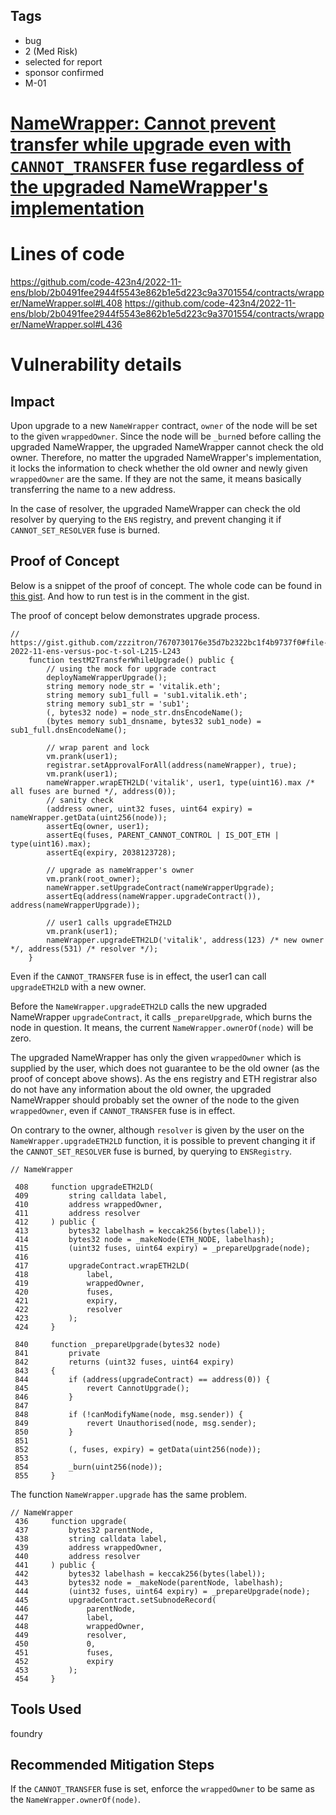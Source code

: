 ## Tags

- bug
- 2 (Med Risk)
- selected for report
- sponsor confirmed
- M-01

# [NameWrapper: Cannot prevent transfer while upgrade even with `CANNOT_TRANSFER` fuse regardless of the upgraded NameWrapper's implementation](https://github.com/code-423n4/2022-11-ens-findings/issues/6) 

# Lines of code

https://github.com/code-423n4/2022-11-ens/blob/2b0491fee2944f5543e862b1e5d223c9a3701554/contracts/wrapper/NameWrapper.sol#L408
https://github.com/code-423n4/2022-11-ens/blob/2b0491fee2944f5543e862b1e5d223c9a3701554/contracts/wrapper/NameWrapper.sol#L436


# Vulnerability details

## Impact

Upon upgrade to a new `NameWrapper` contract, `owner` of the node will be set to the given `wrappedOwner`. Since the node will be `_burn`ed before calling the upgraded NameWrapper, the upgraded NameWrapper cannot check the old owner. Therefore, no matter the upgraded NameWrapper's implementation, it locks the information to check whether the old owner and newly given `wrappedOwner` are the same. If they are not the same, it means basically transferring the name to a new address.

In the case of resolver, the upgraded NameWrapper can check the old resolver by querying to the `ENS` registry, and prevent changing it if `CANNOT_SET_RESOLVER` fuse is burned.

## Proof of Concept

Below is a snippet of the proof of concept. The whole code can be found in [this gist](https://gist.github.com/zzzitron/7670730176e35d7b2322bc1f4b9737f0#file-2022-11-ens-versus-poc-t-sol). And how to run test is in the comment in the gist.

The proof of concept below demonstrates upgrade process. 


```solidity
// https://gist.github.com/zzzitron/7670730176e35d7b2322bc1f4b9737f0#file-2022-11-ens-versus-poc-t-sol-L215-L243
    function testM2TransferWhileUpgrade() public {
        // using the mock for upgrade contract
        deployNameWrapperUpgrade();
        string memory node_str = 'vitalik.eth';
        string memory sub1_full = 'sub1.vitalik.eth';
        string memory sub1_str = 'sub1';
        (, bytes32 node) = node_str.dnsEncodeName();
        (bytes memory sub1_dnsname, bytes32 sub1_node) = sub1_full.dnsEncodeName();

        // wrap parent and lock
        vm.prank(user1);
        registrar.setApprovalForAll(address(nameWrapper), true);
        vm.prank(user1);
        nameWrapper.wrapETH2LD('vitalik', user1, type(uint16).max /* all fuses are burned */, address(0));
        // sanity check
        (address owner, uint32 fuses, uint64 expiry) = nameWrapper.getData(uint256(node));
        assertEq(owner, user1);
        assertEq(fuses, PARENT_CANNOT_CONTROL | IS_DOT_ETH | type(uint16).max);
        assertEq(expiry, 2038123728);

        // upgrade as nameWrapper's owner
        vm.prank(root_owner);
        nameWrapper.setUpgradeContract(nameWrapperUpgrade);
        assertEq(address(nameWrapper.upgradeContract()), address(nameWrapperUpgrade));

        // user1 calls upgradeETH2LD
        vm.prank(user1);
        nameWrapper.upgradeETH2LD('vitalik', address(123) /* new owner */, address(531) /* resolver */);
    }
```

Even if the `CANNOT_TRANSFER` fuse is in effect, the user1 can call `upgradeETH2LD` with a new owner. 

Before the `NameWrapper.upgradeETH2LD` calls the new upgraded NameWrapper `upgradeContract`, it calls `_prepareUpgrade`, which burns the node in question. It means, the current `NameWrapper.ownerOf(node)` will be zero.

The upgraded NameWrapper has only the given `wrappedOwner` which is supplied by the user, which does not guarantee to be the old owner (as the proof of concept above shows). As the ens registry and ETH registrar also do not have any information about the old owner, the upgraded NameWrapper should probably set the owner of the node to the given `wrappedOwner`, even if `CANNOT_TRANSFER` fuse is in effect.

On contrary to the owner, although `resolver` is given by the user on the `NameWrapper.upgradeETH2LD` function, it is possible to prevent changing it if the `CANNOT_SET_RESOLVER` fuse is burned, by querying to `ENSRegistry`.

```solidity
// NameWrapper

 408     function upgradeETH2LD(
 409         string calldata label,
 410         address wrappedOwner,
 411         address resolver
 412     ) public {
 413         bytes32 labelhash = keccak256(bytes(label));
 414         bytes32 node = _makeNode(ETH_NODE, labelhash);
 415         (uint32 fuses, uint64 expiry) = _prepareUpgrade(node);
 416
 417         upgradeContract.wrapETH2LD(
 418             label,
 419             wrappedOwner,
 420             fuses,
 421             expiry,
 422             resolver
 423         );
 424     }

 840     function _prepareUpgrade(bytes32 node)
 841         private
 842         returns (uint32 fuses, uint64 expiry)
 843     {
 844         if (address(upgradeContract) == address(0)) {
 845             revert CannotUpgrade();
 846         }
 847
 848         if (!canModifyName(node, msg.sender)) {
 849             revert Unauthorised(node, msg.sender);
 850         }
 851
 852         (, fuses, expiry) = getData(uint256(node));
 853
 854         _burn(uint256(node));
 855     }
```


The function `NameWrapper.upgrade` has the same problem.

```solidity
// NameWrapper
 436     function upgrade(
 437         bytes32 parentNode,
 438         string calldata label,
 439         address wrappedOwner,
 440         address resolver
 441     ) public {
 442         bytes32 labelhash = keccak256(bytes(label));
 443         bytes32 node = _makeNode(parentNode, labelhash);
 444         (uint32 fuses, uint64 expiry) = _prepareUpgrade(node);
 445         upgradeContract.setSubnodeRecord(
 446             parentNode,
 447             label,
 448             wrappedOwner,
 449             resolver,
 450             0,
 451             fuses,
 452             expiry
 453         );
 454     }
```



## Tools Used

foundry

## Recommended Mitigation Steps

If the `CANNOT_TRANSFER` fuse is set, enforce the `wrappedOwner` to be same as the `NameWrapper.ownerOf(node)`.

<!-- zzzitron M02 -->

